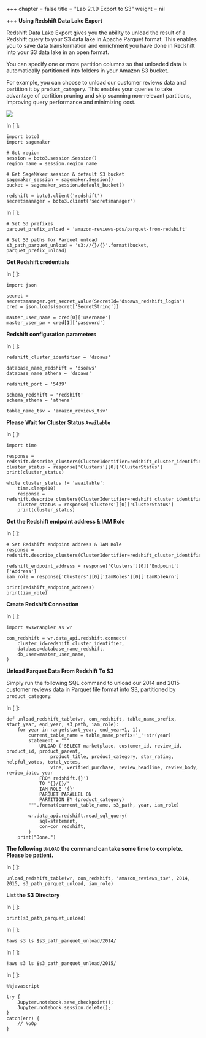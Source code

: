 +++
chapter = false
title = "Lab 2.1.9 Export to S3"
weight = nil

+++
**Using Redshift Data Lake Export**

Redshift Data Lake Export gives you the ability to unload the result of a Redshift query to your S3 data lake in Apache Parquet format. This enables you to save data transformation and enrichment you have done in Redshift into your S3 data lake in an open format.

You can specify one or more partition columns so that unloaded data is automatically partitioned into folders in your Amazon S3 bucket.

For example, you can choose to unload our customer reviews data and partition it by `product_category`. This enables your queries to take advantage of partition pruning and skip scanning non-relevant partitions, improving query performance and minimizing cost.

![](https://raw.githubusercontent.com/smartworkz-kyriacos/data-science-on-aws/1bc7efe6931b75614b570f5f1c6f1c762abd8973/04_ingest/img/redshift_unload_parquet.png)

In \[ \]:

    import boto3
    import sagemaker
    
    # Get region 
    session = boto3.session.Session()
    region_name = session.region_name
    
    # Get SageMaker session & default S3 bucket
    sagemaker_session = sagemaker.Session()
    bucket = sagemaker_session.default_bucket()
    
    redshift = boto3.client('redshift')
    secretsmanager = boto3.client('secretsmanager')

In \[ \]:

    # Set S3 prefixes
    parquet_prefix_unload = 'amazon-reviews-pds/parquet-from-redshift'
    
    # Set S3 paths for Parquet unload
    s3_path_parquet_unload = 's3://{}/{}'.format(bucket, parquet_prefix_unload)

**Get Redshift credentials**

In \[ \]:

    import json
    
    secret = secretsmanager.get_secret_value(SecretId='dsoaws_redshift_login')
    cred = json.loads(secret['SecretString'])
    
    master_user_name = cred[0]['username']
    master_user_pw = cred[1]['password']

**Redshift configuration parameters**

In \[ \]:

    redshift_cluster_identifier = 'dsoaws'
    
    database_name_redshift = 'dsoaws'
    database_name_athena = 'dsoaws'
    
    redshift_port = '5439'
    
    schema_redshift = 'redshift'
    schema_athena = 'athena'
    
    table_name_tsv = 'amazon_reviews_tsv'

**Please Wait for Cluster Status `Available`**

In \[ \]:

    import time
    
    response = redshift.describe_clusters(ClusterIdentifier=redshift_cluster_identifier)
    cluster_status = response['Clusters'][0]['ClusterStatus']
    print(cluster_status)
    
    while cluster_status != 'available':
        time.sleep(10)
        response = redshift.describe_clusters(ClusterIdentifier=redshift_cluster_identifier)
        cluster_status = response['Clusters'][0]['ClusterStatus']
        print(cluster_status)

**Get the Redshift endpoint address & IAM Role**

In \[ \]:

    # Set Redshift endpoint address & IAM Role
    response = redshift.describe_clusters(ClusterIdentifier=redshift_cluster_identifier)
    
    redshift_endpoint_address = response['Clusters'][0]['Endpoint']['Address']
    iam_role = response['Clusters'][0]['IamRoles'][0]['IamRoleArn']
    
    print(redshift_endpoint_address)
    print(iam_role)

**Create Redshift Connection**

In \[ \]:

    import awswrangler as wr
    
    con_redshift = wr.data_api.redshift.connect(
        cluster_id=redshift_cluster_identifier,
        database=database_name_redshift,
        db_user=master_user_name,
    )

**Unload Parquet Data From Redshift To S3**

Simply run the following SQL command to unload our 2014 and 2015 customer reviews data in Parquet file format into S3, partitioned by `product_category`:

In \[ \]:

    def unload_redshift_table(wr, con_redshift, table_name_prefix, start_year, end_year, s3_path, iam_role):
        for year in range(start_year, end_year+1, 1):
            current_table_name = table_name_prefix+'_'+str(year)
            statement = """
                UNLOAD ('SELECT marketplace, customer_id, review_id, product_id, product_parent, 
                    product_title, product_category, star_rating, helpful_votes, total_votes, 
                    vine, verified_purchase, review_headline, review_body, review_date, year 
                FROM redshift.{}')
                TO '{}/{}/'
                IAM_ROLE '{}'
                PARQUET PARALLEL ON 
                PARTITION BY (product_category)
            """.format(current_table_name, s3_path, year, iam_role)
    
            wr.data_api.redshift.read_sql_query(
                sql=statement,
                con=con_redshift,
            )
        print("Done.")

**The following `UNLOAD` the command can take some time to complete. Please be patient.**

In \[ \]:

    unload_redshift_table(wr, con_redshift, 'amazon_reviews_tsv', 2014, 2015, s3_path_parquet_unload, iam_role)

**List the S3 Directory**

In \[ \]:

    print(s3_path_parquet_unload)

In \[ \]:

    !aws s3 ls $s3_path_parquet_unload/2014/

In \[ \]:

    !aws s3 ls $s3_path_parquet_unload/2015/

In \[ \]:

    %%javascript
    
    try {
        Jupyter.notebook.save_checkpoint();
        Jupyter.notebook.session.delete();
    }
    catch(err) {
        // NoOp
    }